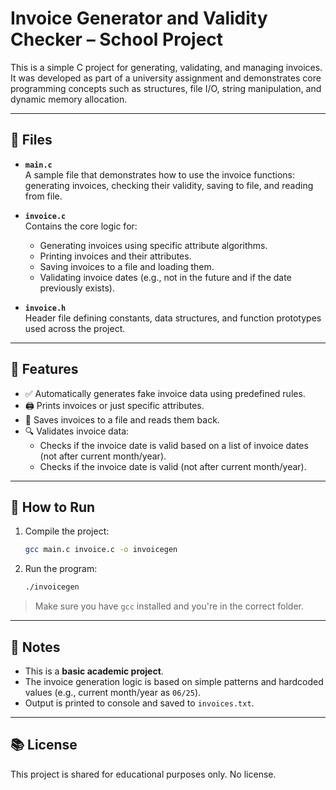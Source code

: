 
# Invoice Generator and Validity Checker – School Project

This is a simple C project for generating, validating, and managing invoices. It was developed as part of a university assignment and demonstrates core programming concepts such as structures, file I/O, string manipulation, and dynamic memory allocation.

---

## 📁 Files

- **`main.c`**  
  A sample file that demonstrates how to use the invoice functions: generating invoices, checking their validity, saving to file, and reading from file.

- **`invoice.c`**  
  Contains the core logic for:
  - Generating invoices using specific attribute algorithms.
  - Printing invoices and their attributes.
  - Saving invoices to a file and loading them.
  - Validating invoice dates (e.g., not in the future and if the date previously exists).

- **`invoice.h`**  
  Header file defining constants, data structures, and function prototypes used across the project.

---

## 🧠 Features

- ✅ Automatically generates fake invoice data using predefined rules.
- 🖨️ Prints invoices or just specific attributes.
- 💾 Saves invoices to a file and reads them back.
- 🔍 Validates invoice data:
  - Checks if the invoice date is valid based on a list of invoice dates (not after current month/year).
  - Checks if the invoice date is valid (not after current month/year).

---

## 🚀 How to Run

1. Compile the project:
   ```bash
   gcc main.c invoice.c -o invoicegen
   ```

2. Run the program:
   ```bash
   ./invoicegen
   ```

> Make sure you have `gcc` installed and you're in the correct folder.

---

## 📌 Notes

- This is a **basic academic project**.
- The invoice generation logic is based on simple patterns and hardcoded values (e.g., current month/year as `06/25`).
- Output is printed to console and saved to `invoices.txt`.

---

## 📚 License

This project is shared for educational purposes only. No license.
